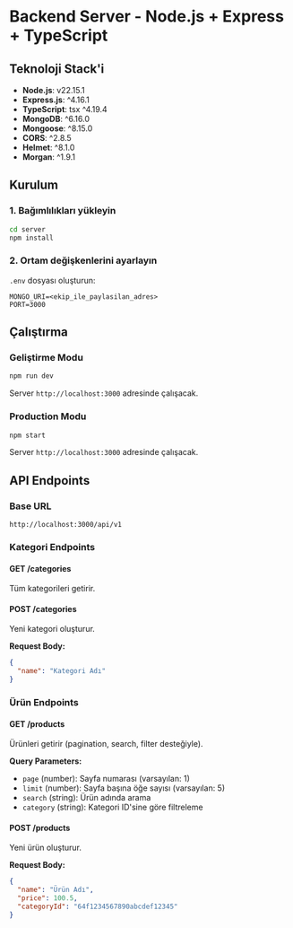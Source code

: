 # Backend Server - Node.js + Express + TypeScript

## Teknoloji Stack'i

- **Node.js**: v22.15.1
- **Express.js**: ^4.16.1
- **TypeScript**: tsx ^4.19.4
- **MongoDB**: ^6.16.0
- **Mongoose**: ^8.15.0
- **CORS**: ^2.8.5
- **Helmet**: ^8.1.0
- **Morgan**: ^1.9.1

## Kurulum

### 1. Bağımlılıkları yükleyin

```bash
cd server
npm install
```

### 2. Ortam değişkenlerini ayarlayın

`.env` dosyası oluşturun:

```env
MONGO_URI=<ekip_ile_paylasilan_adres>
PORT=3000
```

## Çalıştırma

### Geliştirme Modu

```bash
npm run dev
```

Server `http://localhost:3000` adresinde çalışacak.

### Production Modu

```bash
npm start
```

Server `http://localhost:3000` adresinde çalışacak.

## API Endpoints

### Base URL

```
http://localhost:3000/api/v1
```

### Kategori Endpoints

#### GET /categories

Tüm kategorileri getirir.

#### POST /categories

Yeni kategori oluşturur.

**Request Body:**

```json
{
  "name": "Kategori Adı"
}
```

### Ürün Endpoints

#### GET /products

Ürünleri getirir (pagination, search, filter desteğiyle).

**Query Parameters:**

- `page` (number): Sayfa numarası (varsayılan: 1)
- `limit` (number): Sayfa başına öğe sayısı (varsayılan: 5)
- `search` (string): Ürün adında arama
- `category` (string): Kategori ID'sine göre filtreleme

#### POST /products

Yeni ürün oluşturur.

**Request Body:**

```json
{
  "name": "Ürün Adı",
  "price": 100.5,
  "categoryId": "64f1234567890abcdef12345"
}
```
